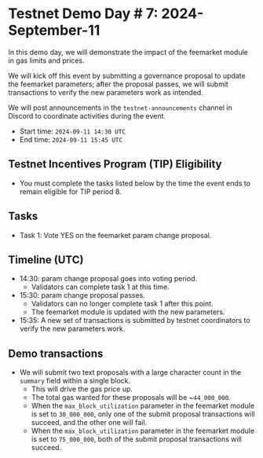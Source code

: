# Testnet Demo Day # 7: 2024-September-11

In this demo day, we will demonstrate the impact of the feemarket module in gas limits and prices.

We will kick off this event by submitting a governance proposal to update the feemarket parameters; after the proposal passes, we will submit transactions to verify the new parameters work as intended.

We will post announcements in the `testnet-announcements` channel in Discord to coordinate activities during the event.

* Start time: `2024-09-11 14:30 UTC`
* End time: `2024-09-11 15:45 UTC`

## Testnet Incentives Program (TIP) Eligibility

* You must complete the tasks listed below by the time the event ends to remain eligible for TIP period 8.

## Tasks

* Task 1: Vote YES on the feemarket param change proposal.

## Timeline (UTC)

* 14:30: param change proposal goes into voting period.
  * Validators can complete task 1 at this time.
* 15:30: param change proposal passes.
  * Validators can no longer complete task 1 after this point.
  * The feemarket module is updated with the new parameters.
* 15:35: A new set of transactions is submitted by testnet coordinators to verify the new parameters work.

## Demo transactions

* We will submit two text proposals with a large character count in the `summary` field within a single block.
  * This will drive the gas price up.
  * The total gas wanted for these proposals will be ~`44_000_000`.
  * When the `max_block_utilization` parameter in the feemarket module is set to `30_000_000`, only one of the submit proposal transactions will succeed, and the other one will fail.
  * When the `max_block_utilization` parameter in the feemarket module is set to `75_000_000`, both of the submit proposal transactions will succeed.